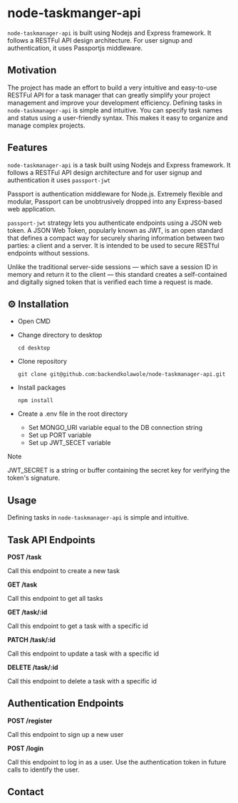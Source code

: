 # node-taskmanger-api
`node-taskmanager-api` is built using Nodejs and Express framework. It follows a RESTFul API design architecture. For user signup and authentication, it uses Passportjs middleware.

## Motivation
The project has made an effort to build a very intuitive and easy-to-use RESTFul API for a task manager that can greatly simplify your project management and improve your development efficiency. Defining tasks in `node-taskmanager-api` is simple and intuitive. You can specify task names and status using a user-friendly syntax. This makes it easy to organize and manage complex projects.

## Features

`node-taskmanager-api` is a task built using Nodejs and Express framework. It follows a RESTFul API design architecture and for user signup and authentication it uses `passport-jwt`

Passport is authentication middleware for Node.js. Extremely flexible and modular, Passport can be unobtrusively dropped into any Express-based web application.

`passport-jwt` strategy lets you authenticate endpoints using a JSON web token. A JSON Web Token, popularly known as JWT, is an open standard that defines a compact way for securely sharing information between two parties: a client and a server. It is intended to be used to secure RESTful endpoints without sessions.

Unlike the traditional server-side sessions — which save a session ID in memory and return it to the client — this standard creates a self-contained and digitally signed token that is verified each time a request is made.

## ⚙️ Installation

- Open CMD
  
- Change directory to desktop

  `cd desktop`
   
- Clone repository

  `git clone git@github.com:backendkolawole/node-taskmanager-api.git`

- Install packages

  `npm install`

- Create a .env file in the root directory

  - Set MONGO_URI variable equal to the DB connection string
  - Set up PORT variable
  - Set up JWT_SECET variable
 
> [!NOTE]
> JWT_SECRET is a string or buffer containing the secret key for verifying the token's signature. 

## Usage

Defining tasks in `node-taskmanager-api` is simple and intuitive.

## Task API Endpoints

**POST /task**

Call this endpoint to create a new task

**GET /task**

Call this endpoint to get all tasks

**GET /task/:id**

Call this endpoint to get a task with a specific id

**PATCH /task/:id**

Call this endpoint to update a task with a specific id

**DELETE /task/:id**

Call this endpoint to delete a task with a specific id

## Authentication Endpoints

**POST /register**

Call this endpoint to sign up a new user 

**POST /login**

Call this endpoint to log in as a user. Use the authentication token in future calls to identify the user.


## Contact

